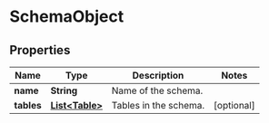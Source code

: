 

# SchemaObject


## Properties

| Name | Type | Description | Notes |
|------------ | ------------- | ------------- | -------------|
|**name** | **String** | Name of the schema. |  |
|**tables** | [**List&lt;Table&gt;**](Table.md) | Tables in the schema. |  [optional] |



